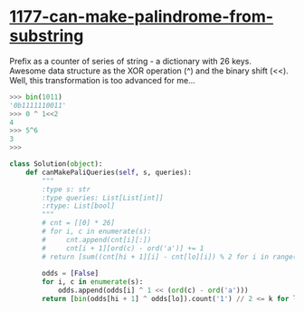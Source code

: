 # [1177-can-make-palindrome-from-substring](https://leetcode.com/problems/can-make-palindrome-from-substring/)

Prefix as a counter of series of string - a dictionary with 26 keys.    
Awesome data structure as the XOR operation (^) and the binary shift (<<). Well, this transformation is too advanced for me...

```python
>>> bin(1011)
'0b1111110011'
>>> 0 ^ 1<<2
4
>>> 5^6
3
>>>
```


```python
class Solution(object):
    def canMakePaliQueries(self, s, queries):
        """
        :type s: str
        :type queries: List[List[int]]
        :rtype: List[bool]
        """
        # cnt = [[0] * 26]
        # for i, c in enumerate(s):
        #     cnt.append(cnt[i][:])
        #     cnt[i + 1][ord(c) - ord('a')] += 1
        # return [sum((cnt[hi + 1][i] - cnt[lo][i]) % 2 for i in range(26)) // 2 <= k for lo, hi, k in queries]
        
        odds = [False]
        for i, c in enumerate(s):
            odds.append(odds[i] ^ 1 << (ord(c) - ord('a')))
        return [bin(odds[hi + 1] ^ odds[lo]).count('1') // 2 <= k for lo, hi, k in queries]   

```

